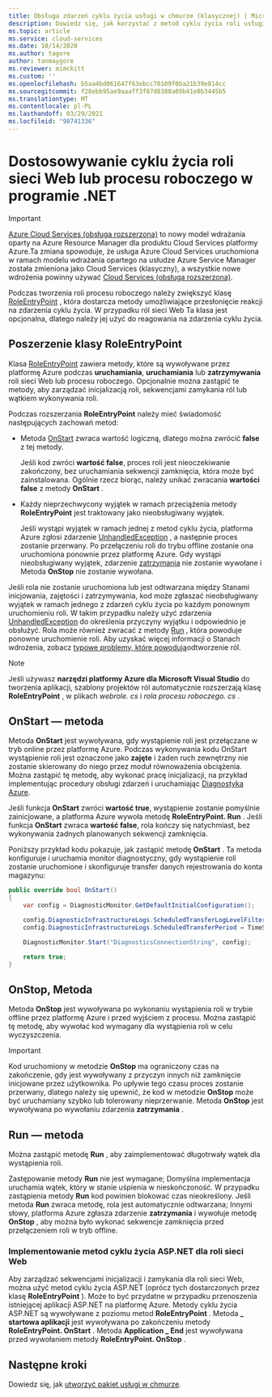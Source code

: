 ```yaml
---
title: Obsługa zdarzeń cyklu życia usługi w chmurze (klasycznej) | Microsoft Docs
description: Dowiedz się, jak korzystać z metod cyklu życia roli usługi w chmurze w programie .NET, w tym RoleEntryPoint, która zapewnia metody reagowania na zdarzenia cyklu życia.
ms.topic: article
ms.service: cloud-services
ms.date: 10/14/2020
ms.author: tagore
author: tanmaygore
ms.reviewer: mimckitt
ms.custom: ''
ms.openlocfilehash: b5aa4bd061647f63ebcc70109f0ba21b39e814cc
ms.sourcegitcommit: f28ebb95ae9aaaff3f87d8388a09b41e0b3445b5
ms.translationtype: MT
ms.contentlocale: pl-PL
ms.lasthandoff: 03/29/2021
ms.locfileid: "98741336"
---
```

# <a name="customize-the-lifecycle-of-a-web-or-worker-role-in-net"></a>Dostosowywanie cyklu życia roli sieci Web lub procesu roboczego w programie .NET

> [!IMPORTANT]
> [Azure Cloud Services (obsługa rozszerzona)](../cloud-services-extended-support/overview.md) to nowy model wdrażania oparty na Azure Resource Manager dla produktu Cloud Services platformy Azure.Ta zmiana spowoduje, że usługa Azure Cloud Services uruchomiona w ramach modelu wdrażania opartego na usłudze Azure Service Manager została zmieniona jako Cloud Services (klasyczny), a wszystkie nowe wdrożenia powinny używać [Cloud Services (obsługa rozszerzona)](../cloud-services-extended-support/overview.md).

Podczas tworzenia roli procesu roboczego należy zwiększyć klasę [RoleEntryPoint](/previous-versions/azure/reference/ee758619(v=azure.100)) , która dostarcza metody umożliwiające przesłonięcie reakcji na zdarzenia cyklu życia. W przypadku ról sieci Web Ta klasa jest opcjonalna, dlatego należy jej użyć do reagowania na zdarzenia cyklu życia.

## <a name="extend-the-roleentrypoint-class"></a>Poszerzenie klasy RoleEntryPoint
Klasa [RoleEntryPoint](/previous-versions/azure/reference/ee758619(v=azure.100)) zawiera metody, które są wywoływane przez platformę Azure podczas **uruchamiania**, **uruchamiania** lub **zatrzymywania** roli sieci Web lub procesu roboczego. Opcjonalnie można zastąpić te metody, aby zarządzać inicjalizacją roli, sekwencjami zamykania ról lub wątkiem wykonywania roli. 

Podczas rozszerzania **RoleEntryPoint** należy mieć świadomość następujących zachowań metod:

* Metoda [OnStart](/previous-versions/azure/reference/ee772851(v=azure.100)) zwraca wartość logiczną, dlatego można zwrócić **false** z tej metody.
  
   Jeśli kod zwróci **wartość false**, proces roli jest nieoczekiwanie zakończony, bez uruchamiania sekwencji zamknięcia, która może być zainstalowana. Ogólnie rzecz biorąc, należy unikać zwracania **wartości false** z metody **OnStart** .
* Każdy nieprzechwycony wyjątek w ramach przeciążenia metody **RoleEntryPoint** jest traktowany jako nieobsługiwany wyjątek.
  
   Jeśli wystąpi wyjątek w ramach jednej z metod cyklu życia, platforma Azure zgłosi zdarzenie [UnhandledException](/dotnet/api/system.appdomain.unhandledexception) , a następnie proces zostanie przerwany. Po przełączeniu roli do trybu offline zostanie ona uruchomiona ponownie przez platformę Azure. Gdy wystąpi nieobsługiwany wyjątek, zdarzenie [zatrzymania](/previous-versions/azure/reference/ee758136(v=azure.100)) nie zostanie wywołane i Metoda **OnStop** nie zostanie wywołana.

Jeśli rola nie zostanie uruchomiona lub jest odtwarzana między Stanami inicjowania, zajętości i zatrzymywania, kod może zgłaszać nieobsługiwany wyjątek w ramach jednego z zdarzeń cyklu życia po każdym ponownym uruchomieniu roli. W takim przypadku należy użyć zdarzenia [UnhandledException](/dotnet/api/system.appdomain.unhandledexception) do określenia przyczyny wyjątku i odpowiednio je obsłużyć. Rola może również zwracać z metody [Run](/previous-versions/azure/reference/ee772746(v=azure.100)) , która powoduje ponowne uruchomienie roli. Aby uzyskać więcej informacji o Stanach wdrożenia, zobacz [typowe problemy, które powodują](cloud-services-troubleshoot-common-issues-which-cause-roles-recycle.md)odtworzenie ról.

> [!NOTE]
> Jeśli używasz **narzędzi platformy Azure dla Microsoft Visual Studio** do tworzenia aplikacji, szablony projektów ról automatycznie rozszerzają klasę **RoleEntryPoint** , w plikach *webrole. cs* i *rola procesu roboczego. cs* .
> 
> 

## <a name="onstart-method"></a>OnStart — metoda
Metoda **OnStart** jest wywoływana, gdy wystąpienie roli jest przełączane w tryb online przez platformę Azure. Podczas wykonywania kodu OnStart wystąpienie roli jest oznaczone jako **zajęte** i żaden ruch zewnętrzny nie zostanie skierowany do niego przez moduł równoważenia obciążenia. Można zastąpić tę metodę, aby wykonać pracę inicjalizacji, na przykład implementując procedury obsługi zdarzeń i uruchamiając [Diagnostyka Azure](cloud-services-how-to-monitor.md).

Jeśli funkcja **OnStart** zwróci **wartość true**, wystąpienie zostanie pomyślnie zainicjowane, a platforma Azure wywoła metodę **RoleEntryPoint. Run** . Jeśli funkcja **OnStart** zwraca **wartość false**, rola kończy się natychmiast, bez wykonywania żadnych planowanych sekwencji zamknięcia.

Poniższy przykład kodu pokazuje, jak zastąpić metodę **OnStart** . Ta metoda konfiguruje i uruchamia monitor diagnostyczny, gdy wystąpienie roli zostanie uruchomione i skonfiguruje transfer danych rejestrowania do konta magazynu:

```csharp
public override bool OnStart()
{
    var config = DiagnosticMonitor.GetDefaultInitialConfiguration();

    config.DiagnosticInfrastructureLogs.ScheduledTransferLogLevelFilter = LogLevel.Error;
    config.DiagnosticInfrastructureLogs.ScheduledTransferPeriod = TimeSpan.FromMinutes(5);

    DiagnosticMonitor.Start("DiagnosticsConnectionString", config);

    return true;
}
```

## <a name="onstop-method"></a>OnStop, Metoda
Metoda **OnStop** jest wywoływana po wykonaniu wystąpienia roli w trybie offline przez platformę Azure i przed wyjściem z procesu. Można zastąpić tę metodę, aby wywołać kod wymagany dla wystąpienia roli w celu wyczyszczenia.

> [!IMPORTANT]
> Kod uruchomiony w metodzie **OnStop** ma ograniczony czas na zakończenie, gdy jest wywoływany z przyczyn innych niż zamknięcie inicjowane przez użytkownika. Po upływie tego czasu proces zostanie przerwany, dlatego należy się upewnić, że kod w metodzie **OnStop** może być uruchamiany szybko lub tolerowany nieprzerwanie. Metoda **OnStop** jest wywoływana po wywołaniu zdarzenia **zatrzymania** .
> 
> 

## <a name="run-method"></a>Run — metoda
Można zastąpić metodę **Run** , aby zaimplementować długotrwały wątek dla wystąpienia roli.

Zastępowanie metody **Run** nie jest wymagane; Domyślna implementacja uruchamia wątek, który w stanie uśpienia w nieskończoność. W przypadku zastąpienia metody **Run** kod powinien blokować czas nieokreślony. Jeśli metoda **Run** zwraca metodę, rola jest automatycznie odtwarzana; Innymi słowy, platforma Azure zgłasza zdarzenie **zatrzymania** i wywołuje metodę **OnStop** , aby można było wykonać sekwencje zamknięcia przed przełączeniem roli w tryb offline.

### <a name="implementing-the-aspnet-lifecycle-methods-for-a-web-role"></a>Implementowanie metod cyklu życia ASP.NET dla roli sieci Web
Aby zarządzać sekwencjami inicjalizacji i zamykania dla roli sieci Web, można użyć metod cyklu życia ASP.NET (oprócz tych dostarczonych przez klasę **RoleEntryPoint** ). Może to być przydatne w przypadku przenoszenia istniejącej aplikacji ASP.NET na platformę Azure. Metody cyklu życia ASP.NET są wywoływane z poziomu metod **RoleEntryPoint** . Metoda **\_ startowa aplikacji** jest wywoływana po zakończeniu metody **RoleEntryPoint. OnStart** . Metoda **Application \_ End** jest wywoływana przed wywołaniem metody **RoleEntryPoint. OnStop** .

## <a name="next-steps"></a>Następne kroki
Dowiedz się, jak [utworzyć pakiet usługi w chmurze](cloud-services-model-and-package.md).




